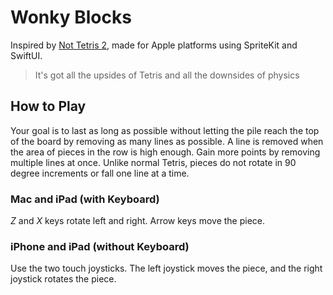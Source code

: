 #  Wonky Blocks

Inspired by [Not Tetris 2](https://stabyourself.net/nottetris2/), made for Apple platforms using SpriteKit and SwiftUI.

> It's got all the upsides of Tetris and all the downsides of physics

## How to Play
Your goal is to last as long as possible without letting the pile reach the top of the board by removing as many lines as possible. A line is removed when the area of pieces in the row is high enough. Gain more points by removing multiple lines at once. Unlike normal Tetris, pieces do not rotate in 90 degree increments or fall one line at a time.

### Mac and iPad (with Keyboard)
_Z_ and _X_ keys rotate left and right. Arrow keys move the piece. 

### iPhone and iPad (without Keyboard)
Use the two touch joysticks. The left joystick moves the piece, and the right joystick rotates the piece.
